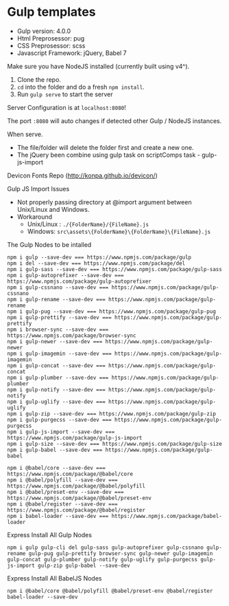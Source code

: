 # Gulp templates

- Gulp version: 4.0.0
- Html Preprosessor: pug
- CSS Preprosessor: scss
- Javascript Framework: jQuery, Babel 7

Make sure you have NodeJS installed (currently built using v4^).

1. Clone the repo.
2. `cd` into the folder and do a fresh `npm install`.
3. Run `gulp serve` to start the server

Server Configuration is at `localhost:8080`!

The port `:8080` will auto changes if detected other Gulp / NodeJS instances.

When serve.
- The file/folder will delete the folder first and create a new one.
- The jQuery been combine using gulp task on scriptComps task - gulp-js-import

Devicon Fonts Repo (http://konpa.github.io/devicon/)

Gulp JS Import Issues
- Not properly passing directory at @import argument between Unix/Linux and Windows.
- Workaround
    - Unix/Linux : `./{FolderName}/{FileName}.js`
    - Windows: `src\assets\{FolderName}\{FolderName}\{FileName}.js`

The Gulp Nodes to be intalled

```{nodejs}
npm i gulp --save-dev === https://www.npmjs.com/package/gulp
npm i del --save-dev === https://www.npmjs.com/package/del
npm i gulp-sass --save-dev === https://www.npmjs.com/package/gulp-sass
npm i gulp-autoprefixer --save-dev === https://www.npmjs.com/package/gulp-autoprefixer
npm i gulp-cssnano --save-dev === https://www.npmjs.com/package/gulp-cssnano
npm i gulp-rename --save-dev === https://www.npmjs.com/package/gulp-rename
npm i gulp-pug --save-dev === https://www.npmjs.com/package/gulp-pug
npm i gulp-prettify --save-dev === https://www.npmjs.com/package/gulp-prettify
npm i browser-sync --save-dev === https://www.npmjs.com/package/browser-sync
npm i gulp-newer --save-dev === https://www.npmjs.com/package/gulp-newer
npm i gulp-imagemin --save-dev === https://www.npmjs.com/package/gulp-imagemin
npm i gulp-concat --save-dev === https://www.npmjs.com/package/gulp-concat
npm i gulp-plumber --save-dev === https://www.npmjs.com/package/gulp-plumber
npm i gulp-notify --save-dev === https://www.npmjs.com/package/gulp-notify
npm i gulp-uglify --save-dev === https://www.npmjs.com/package/gulp-uglify
npm i gulp-zip --save-dev === https://www.npmjs.com/package/gulp-zip
npm i gulp-purgecss --save-dev === https://www.npmjs.com/package/gulp-purgecss
npm i gulp-js-import --save-dev === https://www.npmjs.com/package/gulp-js-import
npm i gulp-size --save-dev === https://www.npmjs.com/package/gulp-size
npm i gulp-babel --save-dev === https://www.npmjs.com/package/gulp-babel
```

```{BabelJS}
npm i @babel/core --save-dev === https://www.npmjs.com/package/@babel/core
npm i @babel/polyfill --save-dev === https://www.npmjs.com/package/@babel/polyfill
npm i @babel/preset-env --save-dev === https://www.npmjs.com/package/@babel/preset-env
npm i @babel/register --save-dev === https://www.npmjs.com/package/@babel/register
npm i babel-loader --save-dev === https://www.npmjs.com/package/babel-loader
```

Express Install All Gulp Nodes

```
npm i gulp gulp-cli del gulp-sass gulp-autoprefixer gulp-cssnano gulp-rename gulp-pug gulp-prettify browser-sync gulp-newer gulp-imagemin gulp-concat gulp-plumber gulp-notify gulp-uglify gulp-purgecss gulp-js-import gulp-zip gulp-babel --save-dev
```

Express Install All BabelJS Nodes

```
npm i @babel/core @babel/polyfill @babel/preset-env @babel/register babel-loader --save-dev
```
